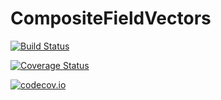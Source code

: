 # CompositeFieldVectors

[![Build Status](https://travis-ci.org/rafaqz/CompositeFieldVectors.jl.svg?branch=master)](https://travis-ci.org/rafaqz/CompositeFieldVectors.jl)

[![Coverage Status](https://coveralls.io/repos/rafaqz/CompositeFieldVectors.jl/badge.svg?branch=master&service=github)](https://coveralls.io/github/rafaqz/CompositeFieldVectors.jl?branch=master)

[![codecov.io](http://codecov.io/github/rafaqz/CompositeFieldVectors.jl/coverage.svg?branch=master)](http://codecov.io/github/rafaqz/CompositeFieldVectors.jl?branch=master)
